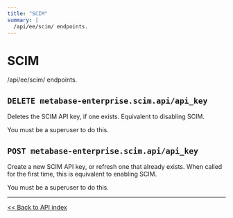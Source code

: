 ```yaml
---
title: "SCIM"
summary: |
  /api/ee/scim/ endpoints.
---
```


# SCIM

/api/ee/scim/ endpoints.

## `DELETE metabase-enterprise.scim.api/api_key`

Deletes the SCIM API key, if one exists. Equivalent to disabling SCIM.

You must be a superuser to do this.

## `POST metabase-enterprise.scim.api/api_key`

Create a new SCIM API key, or refresh one that already exists. When called for the first time,
  this is equivalent to enabling SCIM.

You must be a superuser to do this.

---

[<< Back to API index](../api-documentation.md)